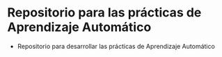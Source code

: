 # Repositorio para las prácticas de Aprendizaje Automático

* Repositorio para desarrollar las prácticas de Aprendizaje Automático
